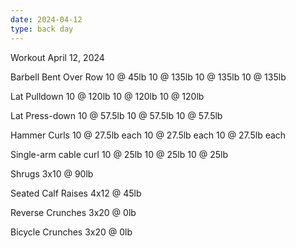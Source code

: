 ```yaml
---
date: 2024-04-12
type: back day
---
```

Workout April 12, 2024

Barbell Bent Over Row
10 @ 45lb
10 @ 135lb
10 @ 135lb
10 @ 135lb

Lat Pulldown
10 @ 120lb
10 @ 120lb
10 @ 120lb

Lat Press-down
10 @ 57.5lb
10 @ 57.5lb
10 @ 57.5lb

Hammer Curls
10 @ 27.5lb each
10 @ 27.5lb each
10 @ 27.5lb each

Single-arm cable curl
10 @ 25lb
10 @ 25lb
10 @ 25lb

Shrugs
3x10 @ 90lb

Seated Calf Raises
4x12 @ 45lb

Reverse Crunches
3x20 @ 0lb

Bicycle Crunches
3x20 @ 0lb